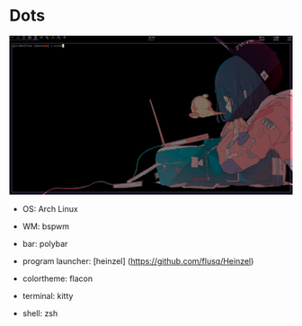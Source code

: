 # Dots 

![](screen.png)

- OS: Arch Linux
- WM: bspwm

- bar: polybar
- program launcher: [heinzel] (https://github.com/flusq/Heinzel) 
- colortheme: flacon
- terminal: kitty
- shell: zsh

